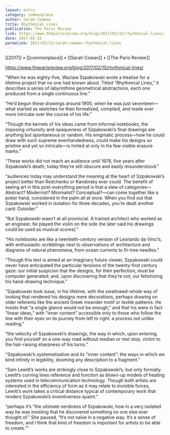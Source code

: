 ```yaml
---
layout: entry
category: commonplace
author: Sarah Cowman
title: Rhythmical Lines
publication: The Paris Review
link: https://www.theparisreview.org/blog/2017/02/15/rhythmical-lines/
date: 2017-02-15
permalink: 2017/02/15/sarah-cowman-rhythmical-lines
---
```


[[2017]] • [[commonplace]] • [[Sarah Cowan]] • [[The Paris Review]] 

https://www.theparisreview.org/blog/2017/02/15/rhythmical-lines/

“When he was eighty-five, Waclaw Szpakowski wrote a treatise for a lifetime project that no one had known about. Titled “Rhythmical Lines,” it describes a series of labyrinthine geometrical abstractions, each one produced from a single continuous line.”

“He’d begun these drawings around 1900, when he was just seventeen—what started as sketches he then formalized, compiled, and made ever more intricate over the course of his life.”

“Though the kernels of his ideas came from informal notebooks, the imposing virtuosity and opaqueness of Szpakowski’s final drawings are anything but spontaneous or random. His enigmatic process—how he could draw with such supreme evenhandedness, could make his designs so pristine and yet so intricate—is hinted at only in his few visible erasure marks.”

“These works did not reach an audience until 1978, five years after Szpakowki’s death; today they’re still obscure and easily misunderstood.”

“audiences today may understand the meaning at the heart of Szpakowski’s project better than Rodchenko or Kandinsky ever could. The benefit of seeing art in this post-everything period is that a slew of categories—Abstract? Modernist? Minimalist? Conceptual?—can come together like a poker hand, considered in the palm all at once. When you find out that Szpakowski worked in isolation for three decades, you’re dealt another card: Outsider.”

“But Szpakowski wasn’t at all provincial. A trained architect who worked as an engineer, he played the violin on the side (he later said his drawings could be used as musical scores).”

“His notebooks are like a twentieth-century version of Leonardo da Vinci’s, with enthusiastic scribblings next to observations of architecture and diagrams of natural phenomena, from ocean currents to fir-tree needles.”

“Though this text is aimed at an imaginary future viewer, Szpakowski could never have anticipated the particular tensions of the twenty-first century gaze: our initial suspicion that the designs, for their perfection, must be computer generated; and, upon discovering that they’re not, our fetishizing his hand-drawing technique.”

“Szpakowski took issue, in his lifetime, with the swallowed-whole way of looking that rendered his designs mere decorations, perhaps drawing on older referents like the ancient Greek meander motif or textile patterns. He insists that “a single glance would not be enough,” and that his were in fact “linear ideas,” with “inner content” accessible only to those who follow the line with their eyes on its journey from left to right: a process not unlike reading.”

“the velocity of Szpakowski’s drawings, the way in which, upon entering, you find yourself on a one-way road without median or rest stop, victim to the hair-raising sharpness of his turns.”

“Szpakowski’s systematization and its “inner content”: the ways in which we bind infinity in legibility, dooming any description to a fragment.”

“Sam Lewitt’s works are strikingly close to Szpakowski’s, but only formally. Lewitt’s curving lines reference and function as blown-up models of heating systems used in telecommunication technology. Though both artists are interested in the efficiency of form as it may relate to invisible forces, Lewitt’s work takes a critical distance typical of contemporary work that renders Szpakowski’s inventiveness quaint.”

“perhaps it’s “the ultimate nerdiness of Szpakowski, how in a very isolated way he was insisting that he discovered something no one else ever thought of.” She paused, “It’s not naïve in a negative way. It’s a sense of freedom, and I think that kind of freedom is important for artists to be able to create.””

